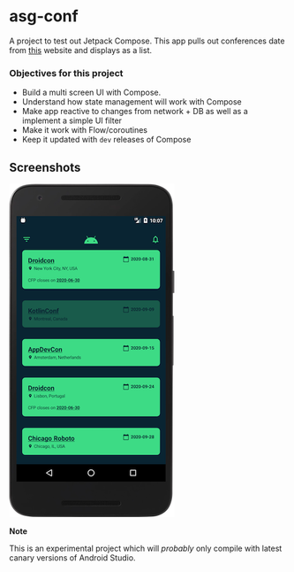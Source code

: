 # asg-conf

A project to test out Jetpack Compose. This app pulls out conferences date from 
[this](http://androidstudygroup.github.io/conferences/) website and displays as a list.

### Objectives for this project
- Build a multi screen UI with Compose.
- Understand how state management will work with Compose
- Make app reactive to changes from network + DB as well as a implement a simple UI filter
- Make it work with Flow/coroutines
- Keep it updated with `dev` releases of Compose

## Screenshots
![](/art/screenshot.png)

**Note**

This is an experimental project which will *probably* only compile with latest canary versions of 
Android Studio.